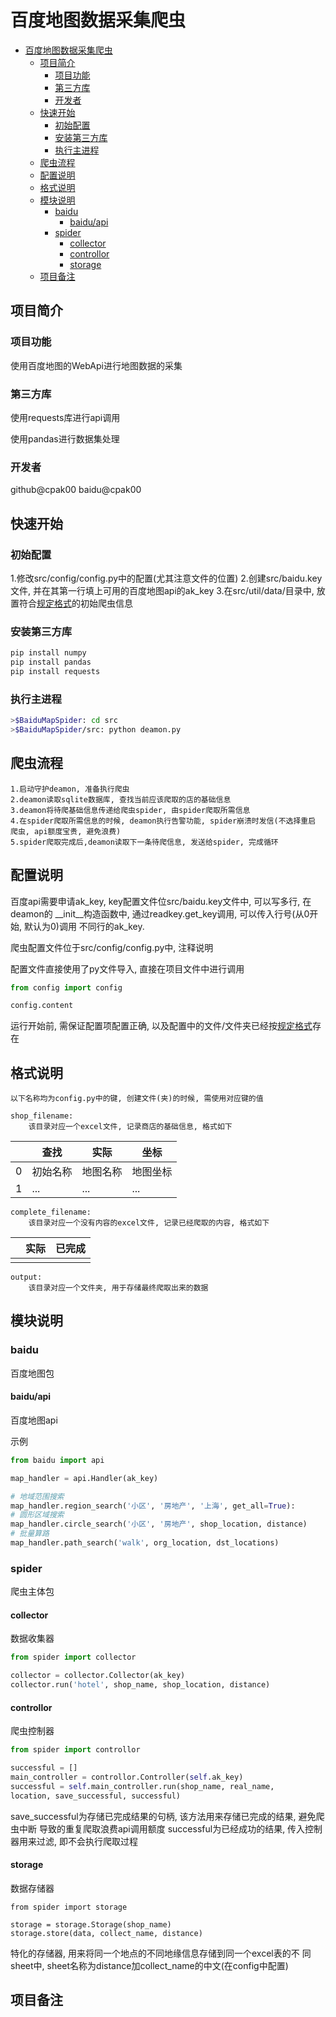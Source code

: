 # 百度地图数据采集爬虫

<!-- TOC -->

- [百度地图数据采集爬虫](#百度地图数据采集爬虫)
    - [项目简介](#项目简介)
        - [项目功能](#项目功能)
        - [第三方库](#第三方库)
        - [开发者](#开发者)
    - [快速开始](#快速开始)
        - [初始配置](#初始配置)
        - [安装第三方库](#安装第三方库)
        - [执行主进程](#执行主进程)
    - [爬虫流程](#爬虫流程)
    - [配置说明](#配置说明)
    - [格式说明](#格式说明)
    - [模块说明](#模块说明)
        - [baidu](#baidu)
            - [baidu/api](#baiduapi)
        - [spider](#spider)
            - [collector](#collector)
            - [controllor](#controllor)
            - [storage](#storage)
    - [项目备注](#项目备注)

<!-- /TOC -->

## 项目简介

### 项目功能
使用百度地图的WebApi进行地图数据的采集


### 第三方库
使用requests库进行api调用

使用pandas进行数据集处理

### 开发者
github@cpak00
baidu@cpak00

## 快速开始

### 初始配置
1.修改src/config/config.py中的配置(尤其注意文件的位置)
2.创建src/baidu.key文件, 并在其第一行填上可用的百度地图api的ak_key
3.在src/util/data/目录中, 放置符合[规定格式](#格式说明)的初始爬虫信息

### 安装第三方库
```bash
pip install numpy
pip install pandas
pip install requests
```

### 执行主进程
```bash
>$BaiduMapSpider: cd src
>$BaiduMapSpider/src: python deamon.py
```

## 爬虫流程

    1.启动守护deamon, 准备执行爬虫
    2.deamon读取sqlite数据库, 查找当前应该爬取的店的基础信息
    3.deamon将待爬基础信息传递给爬虫spider, 由spider爬取所需信息
    4.在spider爬取所需信息的时候, deamon执行告警功能, spider崩溃时发信(不选择重启
    爬虫, api额度宝贵, 避免浪费)
    5.spider爬取完成后,deamon读取下一条待爬信息, 发送给spider, 完成循环

## 配置说明
百度api需要申请ak_key, key配置文件位src/baidu.key文件中, 可以写多行, 在deamon的
__init__构造函数中, 通过readkey.get_key调用, 可以传入行号(从0开始, 默认为0)调用
不同行的ak_key.

爬虫配置文件位于src/config/config.py中, 注释说明

配置文件直接使用了py文件导入, 直接在项目文件中进行调用
```python
from config import config

config.content
```

运行开始前, 需保证配置项配置正确, 以及配置中的文件/文件夹已经按[规定格式](#格式说明)存在
    
## 格式说明

    以下名称均为config.py中的键, 创建文件(夹)的时候, 需使用对应键的值

    shop_filename:
        该目录对应一个excel文件, 记录商店的基础信息, 格式如下
        
|  |查找|实际|坐标
--|--|--|--
0|初始名称|地图名称|地图坐标
1|...|...|...

    complete_filename:
        该目录对应一个没有内容的excel文件, 记录已经爬取的内容, 格式如下

|  |实际|已完成
--|--|--
||

    output:
        该目录对应一个文件夹, 用于存储最终爬取出来的数据

## 模块说明

### baidu

百度地图包

#### baidu/api

百度地图api

示例
```python
from baidu import api

map_handler = api.Handler(ak_key)

# 地域范围搜索
map_handler.region_search('小区', '房地产', '上海', get_all=True):
# 圆形区域搜索
map_handler.circle_search('小区', '房地产', shop_location, distance)
# 批量算路
map_handler.path_search('walk', org_location, dst_locations)
```

### spider

爬虫主体包

#### collector

数据收集器

```python
from spider import collector

collector = collector.Collector(ak_key)
collector.run('hotel', shop_name, shop_location, distance)

```

#### controllor

爬虫控制器

```python
from spider import controllor

successful = []
main_controller = controllor.Controller(self.ak_key)
successful = self.main_controller.run(shop_name, real_name, 
location, save_successful, successful)
```

save_successful为存储已完成结果的句柄, 该方法用来存储已完成的结果, 避免爬虫中断
导致的重复爬取浪费api调用额度
successful为已经成功的结果, 传入控制器用来过滤, 即不会执行爬取过程

#### storage

数据存储器

```
from spider import storage

storage = storage.Storage(shop_name)
storage.store(data, collect_name, distance)
```

特化的存储器, 用来将同一个地点的不同地缘信息存储到同一个excel表的不
同sheet中, sheet名称为distance加collect_name的中文(在config中配置)

## 项目备注
